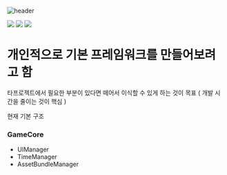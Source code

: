 ![header](https://capsule-render.vercel.app/api?type=Rect&color=auto&height=300&section=header&text=Base%20FrameWork&fontSize=90)


<img src="https://img.shields.io/badge/unity-FFFFFF?style=for-the-badge&logo=unity&logoColor=black"/> <img src="https://img.shields.io/badge/C%23-239120?style=for-the-badge&logo=c-sharp&logoColor=white"/>  <img src="https://img.shields.io/badge/visual%20studio-%235C2D91.svg?&style=for-the-badge&logo=visual%20studio&logoColor=white" />

# 개인적으로 기본 프레임워크를 만들어보려고 함

타프로젝트에서 필요한 부분이 있다면 떼어서 이식할 수 있게 하는 것이 목표 ( 개발 시간을 줄이는 것이 핵심 )





현재 기본 구조

### GameCore
- UIManager 
- TimeManager
- AssetBundleManager
